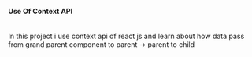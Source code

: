 **Use Of Context API**  
 <br>
<br>
In this project i use context api of react js and learn about how data pass from grand parent component to parent -> parent to child

<ContextProvider value =""  >
<App/>
<User/>
<Login/>
</ContextProvider>
